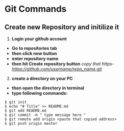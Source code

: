 # Git Commands

## Create new Repository and initilize it 
1. **Login your github account**
 - **Go to repositories tab**
 - **then click new button**
 - **enter repository name**
 - **then hit Create repository button**
 *copy that https- https://github.com/username/repo_name.git*

2. **create a directory on your PC**
 - **then open the directory in terminal**
 - **type following commands:**
```
$ git init
$ echo "# Title" >> README.md
$ git add README.md
$ git commit -m " type message here "
$ git remote add origin <paste that copied address>
$ git push origin master
```

